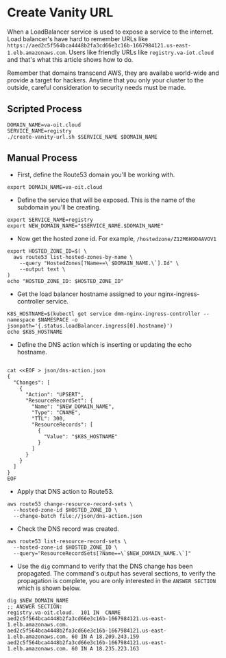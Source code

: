 # Create Vanity URL

When a LoadBalancer service is used to expose a service to the internet. Load balancer's have hard to remember URLs like `https://aed2c5f564bca4448b2fa3cd66e3c16b-1667984121.us-east-1.elb.amazonaws.com`. Users like friendly URLs like `registry.va-iot.cloud` and that's what this article shows how to do.

Remember that domains transcend AWS, they are availabe world-wide and provide a target for hackers. Anytime that you only your cluster to the outside, careful consideration to security needs must be made.

## Scripted Process

```
DOMAIN_NAME=va-oit.cloud
SERVICE_NAME=registry
./create-vanity-url.sh $SERVICE_NAME $DOMAIN_NAME
```

## Manual Process

* First, define the Route53 domain you'll be working with.

```
export DOMAIN_NAME=va-oit.cloud
```

* Define the service that will be exposed. This is the name of the subdomain you'll be creating.

```
export SERVICE_NAME=registry
export NEW_DOMAIN_NAME="$SERVICE_NAME.$DOMAIN_NAME"
```

* Now get the hosted zone id. For example, `/hostedzone/Z12M6H9O4AVOV1`

```
export HOSTED_ZONE_ID=$( \
  aws route53 list-hosted-zones-by-name \
    --query "HostedZones[?Name==\`$DOMAIN_NAME.\`].Id" \
    --output text \
)
echo "HOSTED_ZONE_ID: $HOSTED_ZONE_ID"
```

* Get the load balancer hostname assigned to your nginx-ingress-controller service.

```
K8S_HOSTNAME=$(kubectl get service dmm-nginx-ingress-controller --namespace $NAMESPACE -o jsonpath='{.status.loadBalancer.ingress[0].hostname}')
echo $K8S_HOSTNAME
```

* Define the DNS action which is inserting or updating the echo hostname.

```

cat <<EOF > json/dns-action.json
{
  "Changes": [
    {
      "Action": "UPSERT",
      "ResourceRecordSet": {
        "Name": "$NEW_DOMAIN_NAME",
        "Type": "CNAME",
        "TTL": 300,
        "ResourceRecords": [
          {
            "Value": "$K8S_HOSTNAME"
          }
        ]
      }
    }
  ]
}
EOF
```

* Apply that DNS action to Route53.

```
aws route53 change-resource-record-sets \
  --hosted-zone-id $HOSTED_ZONE_ID \
  --change-batch file://json/dns-action.json
```

* Check the DNS record was created.

```
aws route53 list-resource-record-sets \
  --hosted-zone-id $HOSTED_ZONE_ID \
  --query="ResourceRecordSets[?Name==\`$NEW_DOMAIN_NAME.\`]"
```

* Use the `dig` command to verify that the DNS change has been propagated. The command's output has several sections, to verify the propagation is complete, you are only interested in the `ANSWER SECTION` which is shown below.

```
dig $NEW_DOMAIN_NAME
;; ANSWER SECTION:
registry.va-oit.cloud.	101	IN	CNAME	aed2c5f564bca4448b2fa3cd66e3c16b-1667984121.us-east-1.elb.amazonaws.com.
aed2c5f564bca4448b2fa3cd66e3c16b-1667984121.us-east-1.elb.amazonaws.com. 60 IN A 18.209.243.159
aed2c5f564bca4448b2fa3cd66e3c16b-1667984121.us-east-1.elb.amazonaws.com. 60 IN A 18.235.223.163
```
